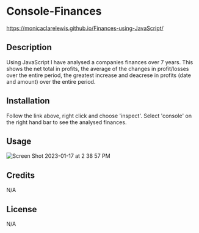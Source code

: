 # Console-Finances

https://monicaclarelewis.github.io/Finances-using-JavaScript/ 

## Description

Using JavaScript I have analysed a companies finances over 7 years. This shows the net total in profits, the average of the changes in profit/losses over the entire period, the greatest increase and deacrese in profits (date and amount) over the entire period.

## Installation

Follow the link above, right click and choose 'inspect'. Select 'console' on the right hand bar to see the analysed finances.

## Usage

![Screen Shot 2023-01-17 at 2 38 57 PM](https://user-images.githubusercontent.com/118432326/212931780-ffc25ce0-5d57-47a8-ba63-2fabcee977be.png)

## Credits

N/A

## License

N/A

